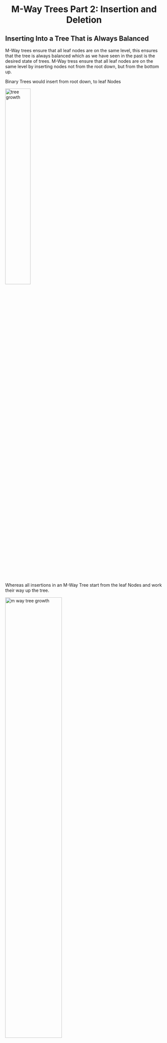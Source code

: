 <div align="center"><h1> M-Way Trees Part 2: Insertion and Deletion</h1></div>

## Inserting Into a Tree That is Always Balanced

M-Way trees ensure that all leaf nodes are on the same level, this ensures that the tree is always balanced which as we
have seen in the past is the desired state of trees. M-Way tress ensure that all leaf nodes are on the same level by
inserting nodes not from the root down, but from the bottom up.

Binary Trees would insert from root down, to leaf Nodes

<img src="images/tree_growth.png" alt="tree growth" width="40%">

Whereas all insertions in an M-Way Tree start from the leaf Nodes and work their way up the tree.

<img src="images/m_way_tree_growth.png" alt="m way tree growth" width="60%">

We always add element on the leaf level, and if the node oveflows we split the node into two and move elements up within
the M-Way tree. Assume we start with a single Node, we insert elements into the Nodes child array as they come in,
foreach new element add the element into the `child array` in `ascending` order.

### Inserting elements into the Array in Order

A lazy approach would be to insert the element in the back of the array and then call a sorting algorithm on the array,
an alternative (eager) approach would be to instead insert the items in order from the start. If you which to perform an
inorder insertion. To do this you can make use of the following sudo code

```kotlin
fun <T> insert(node: BTreeNode, element: T) {

    val tmpArray = new element [node.children.length - 1]

    for (i in 0..node.children.length) {

        if (node.children[i] == null) {
            tmpArray[i] = element

            node.children = tmpArray
            return
        }

        if (node[i] > element) {
            // we need to shift all the values from this point up by 1 after we add the new value in tmp
            tmpArray[i] = element
            while (node.children[i] != null) {
                tmpArray[i + 1] = node.children[i++]
            } // there is a slight problem with this code you'll see it now

            node.children = tmpArray
            return
        }

        tmpArray[i] = node.children[i]
    }
}
```

<img src="images/insert_b_tree.png" alt="insert single node" width="80%">

### What happens when we Overflow?

The above code works very well if and only if the number of elements in the array is **NOT** greater than the size of
the children's Array. If true we could run into an `INDEX_OUT_OF_BOUNDS` exception or worse the code could finish
executing without adding the element at all, and at no point write out any warning as to why the element was not added (
In programming this is called a silent error and is really bad).

<img src="images/insert_overflow.png" alt="insert overflow" width="80%">

### Solution

Well thanks to us writing smart code we don't really need to change much at all. A good solution is to always create an
array 1 size larger than the child array and to handle the scenario in which you would overflow the child array only
when that happens. To do this we can modify the first line in the above code to the following.

> `val tmpArray = new element [node.children.length]`

Now `tmpArray` is always one bigger than child array. All that's left to do is handle the case when child array
overflows, we can tell when the child array would have overflown if the last value in `tmpArray` is not `null`.

```kotlin
fun <T> insert(node: BTreeNode, element: T) {

    val tmpArray = new element [node.children.length] // tmp is 1 size bigger

    for (i in 0..node.children.length) {

        if (node.children[i] == null) {
            tmpArray[i] = element

            // don't set child array yet
            break // break instead of returning now
        }

        if (node[i] > element) {

            tmpArray[i] = element
            while (node.children[i] != null) {
                tmpArray[i + 1] = node.children[i++]
            }

            // don't set child array yet
            break // break instead of returning now
        }

        tmpArray[i] = node.children[i]
    }

    // check to see if you should split the node
    if (tmpArray[tmpArray.length - 1] != null) {
        splitNode(tmpArray, node)
    } else {
        // copy tmpArray into child array 
        ...
    }
}
```

## Node Splitting

Node Splitting is what happens when a Nodes child array overflows, in this case we take one Node and make it two. There
are 2 types of Node overflow, the first is a regular overflow of a Leaf Node or Non-Leaf Node.

<img src="images/overflow_solution.png" alt="overflow flow solution">

### Splitting non Root Node

In this case the element is added to the child array the array must be ordered in a new array of child array size plus
1, then the value at the middle position of the array (this works better when the *max degree is odd*) is selected as a
divider. The middle element moves up and is placed in the parents key array in order. The two remaining halves of the
element key are then places in two Nodes, (you already had one you will need to create a second node and place the right
half of the elements in that Node). The new Node is then placed in the parents reference array and that array must then
be adjusted as well.

<img src="images/insert_non_root_overflow.png" alt="overflow on non root node">

### Splitting on Root

The second case of Splitting is Splitting the root Node. Every time you split the root Node, the height of the tree
grows by 1. You follow the same process as before with the root node, you order the key array with n + 1 elements, split
by middle element and create a new node. This new Node becomes the new Root and only has the single middle element you
split the array with. You then create another new node which will contain the right half of the previously overflowing
Node. Once you have the two new Siblings you will have to update each of their children arrays to make sure that they
are valid, in that each immediate child to Roots children arrays contain 1 + the number of keys in the elements array.

<img src="images/insert_root_overflow.png" alt="overflow on root node" width="80%">

> **NB!!** In summary inserting has the following few conditions you should make sure you are looking out for

1. Insert happened on a leaf node and no overflow occurred
2. Insert happened on a leaf node and overflow did occur
3. overflow traversed up all the way to root node

## Deleting Elements

Deleting elements in a BTree is one of the hardest operations in this course. If you can manage to understan this the
rest of the course will be easy.

There are 2 Primary cases

1. Deleting from a Leaf Node
2. Deleting from a non Leaf Node

### Deleting a Leaf Node

When deleting from a leaf there are 2 Secondary conditions:

1. The leaf remains at least half full
2. The leaf underflow's

#### Deleting and no Underflow

When deleting an item from the leaf and the item does not key array does not underflow all that happens is the item is
removed, and we move all the other item in the array up by one.

<img src="images/simple_delete.png" alt="simple delete">

You can make use of the following sudo code:

```kotlin
fun <T> removeFromLeaf(element: T, node: BTreeNode) {

    val underflowIndex = node.children.length / 2
    val tmpArray = new T [node.children.length]

    for (i in 0..node.childre.length) {

        if (node.children[i] != null && node.children[i] == element) {
            while (i + 1 < node.children.length && node.children[i + 1] != null) {
                tmpArray[i] = node.children[++i] // this ++i updates i before it is used in the assignment
            }
            break
        }

        tmpArray[i] = node.children[i]
    }

    node.children = tmpArray

    if (node.children[underflowIndex] == null) {
        mergeNodes()
    }
}

```

## Merge Nodes

If splitting is what happens when a Node overflows then Merging is what happens when a Node underflow's. In this
scenario there are an additional two cases we need to consider.

1. Either the Nodes left or right sibling has at the minimum amount of nodes after deletion
2. Neither the left nor right sibling has a greater than minim number of keys after deletion

### Help from a Sibling

If either the right or left sibling has a spare element, meaning if we take an element from their key array they will
not underflow, then we can `"borrow"` one of their elements. The default behaviour is to first check the left sibling
and then check right sibling but make sure to read the question to know which rule applies to you.

#### Borrowing from the Left Sibling

When borrowing from the left sibling take the rightmost key and move it up to the parent divider key, then move the
parent divider key and move it down to into the leftmost position in the underflowing Node.

<img src="images/borrowing_from_left.png" alt="Borrowing from your left sibling" width="80%">

#### Borrowing from the Right Sibling

When borrowing from the right sibling take the leftmost key and move it up to the parent divider key, then move that
parent divider key and place it at the rightmost position in the underflowing Node

<img src="images/borrowing_from_right.png" alt="borrowing from right sibling">

#### There are 2 Edge cases to consider

The Leftmost child node will not have a left Sibling, and the Rightmost node will not have a right sibling. In each case
we must deffer to only using one sibling as a reference this means we will also need to add the condition has a Left or
Right Sibling.

### No Help from a Sibling

In the event that neither the Left nor Right sibling has any spare Nodes you can borrow, merge with you Left Node. In
the event that you can not merge with you immediate left Node (you do not have a left sibling merge with your right
Sibling). <br />
When you merge with a sibling Node you combine the key arrays of the two sibling Nodes, **WITH** the `parent key` that
divides the two keys as well, this means you will be removing an item from the parent Node as well, so be sure to check
if the parent underflows as well.

## Deleting Non Leaf Nodes

Deleting non leaf nodes would be quite an illogical operation, keys and references would need to be rebalanced, and the
whole tree restructured. We can circumnavigate such a scenario by ensuring that we instead only delete on leaf nodes.

To make sure we only delete on leaf nodes we can make use of a familiar technique delete by `copying with predecessor`
or delete by `copying with successor`. Which algorithm you chose depends on the question asked, always ensure that you
read the assignment spec carefully.

### Finding the Predecessor or Successor

As before to find the immediate predecessor go one left and as far right as possible. To find the Successor go one right
and as far left as possible.

When looking for a predecessor for a Node that is not one level above the Leaf Nodes level you will have to make use of
the rightmost reference node in each level until you encounter the leaf level, the inverse applies to finding the
successor of the element (make use of the leftmost node).

## Deletion Summary

> In Summary deleting an element from an M-Way tree has the following conditions which you should look out for

1. Deleting from a Leaf Node
    1. When deleting a Leaf the Node does not underflow
    2. When deleting a Leaf the Node does underflow
        1. When the Node underflows, Left sibling has a spare element
            * Has a Left Sibling
        2. When the Node underflows, Right sibling has a spare element
            * Has a Right Sibling
        3. Neither Left nor Right sibling has a spare element
            * Merge left if has Left sibling
            * Merge right if you do not have a Left sibling
2. Deleting from a Non Leaf Node
    1. Using delete by Predecessor
    2. Using delete by Successor

## Helpful Link

You can make use of the following [online visualizer](https://www.cs.usfca.edu/~galles/visualization/BTree.html) to
build an M-Way tree from scratch and see how it is generated.
